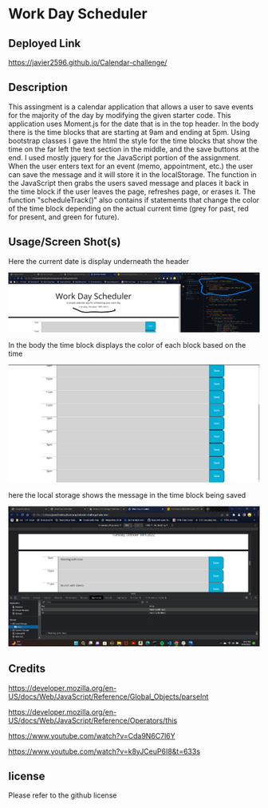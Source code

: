 # Work Day Scheduler

## Deployed Link

https://javier2596.github.io/Calendar-challenge/

## Description

This assingment is a calendar application that allows a user to save events for the majority of the day by modifying the given starter code. This application uses Moment.js for the date that is in the top header. In the body there is the time blocks that are starting at 9am and ending at 5pm. Using bootstrap classes I gave the html the style for the time blocks that show the time on the far left the text section in the middle, and the save buttons at the end. I used mostly jquery for the JavaScript portion of the assignment. When the user enters text for an event (memo, appointment, etc.) the user can save the message and it will store it in the localStorage. The function in the JavaScript then grabs the users saved message and places it back in the time block if the user leaves the page, refreshes page, or erases it. The function "scheduleTrack()" also contains if statements that change the color of the time block depending on the actual current time (grey for past, red for present, and green for future).



## Usage/Screen Shot(s)

Here the current date is display underneath the header 

![](Screenshot%20(3).png)

In the body the time block displays the color of each block based on the time 

![](Screenshot%20(4).png)

here the local storage shows the message in the time block being saved 

![](Screenshot%20(5).png)

## Credits 

https://developer.mozilla.org/en-US/docs/Web/JavaScript/Reference/Global_Objects/parseInt

https://developer.mozilla.org/en-US/docs/Web/JavaScript/Reference/Operators/this

https://www.youtube.com/watch?v=Cda9N6C7l6Y

https://www.youtube.com/watch?v=k8yJCeuP6I8&t=633s

## license

Please refer to the github license
